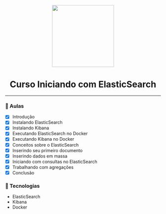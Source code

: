 <div align="center">
    <img src="https://sonassets.s3.amazonaws.com/img/logo-top.png" width="200">
    <h1>Curso Iniciando com ElasticSearch</h1>
    <hr>
</div>

### :memo: Aulas
- [x] Introdução
- [x] Instalando ElasticSearch
- [x] Instalando Kibana
- [x] Executando ElasticSearch no Docker
- [x] Executando Kibana no Docker
- [x] Conceitos sobre o ElasticSearch
- [x] Inserindo seu primeiro documento
- [x] Inserindo dados em massa
- [x] Iniciando com consultas no ElasticSearch
- [x] Trabalhando com agregações
- [x] Conclusão

### :hammer: Tecnologias
 <ul>
    <li>ElasticSearch</li>
    <li>Kibana</li>
    <li>Docker</li>
</ul>
